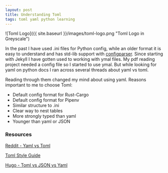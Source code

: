 ```yaml
---
layout: post
title: Understanding Toml 
tags: toml yaml python learning
---
```


<div class="img_center">
![Toml Logo]({{ site.baseurl }}/images/toml-logo.png "Toml Logo in Greyscale")
</div>

In the past I have used .ini files for Python config, while an older format it is easy to understand and has std-lib support with [configparser](https://docs.python.org/3/library/configparser.html "Python 3.6 Documentation - ConfigParser"). Since starting with Jekyll I have gotten used to working with ymal files. My pdf reading project needed a config file so I started to use ymal. But while looking for yaml on python docs I ran across several threads about yaml vs toml.  

Reading through them changed my mind about using yaml.
Reasons important to me to choose Toml:

-   Default config format for Rust-Cargo
-   Default config format for Pipenv
-   Similar structure to .ini
-   Clear way to nest tables
-   More strongly typed than yaml 
-   Younger than yaml or JSON

### Resources

[Reddit - Yaml vs Toml](https://www.reddit.com/r/devops/comments/6f82nu/yaml_vs_toml/)

[Toml Style Guide](https://github.com/toml-lang/toml#user-content-example "Toml Repository - Content Examples")

[Hugo - Toml vs JSON vs Yaml ](https://gohugohq.com/howto/toml-json-yaml-comparison/ "Hugo Documentation - Toml vs JSON vs Yaml")
